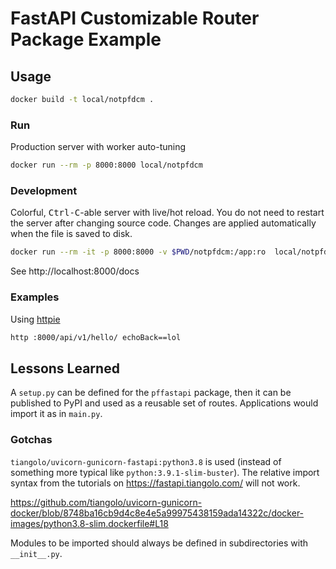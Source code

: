 # FastAPI Customizable Router Package Example

## Usage

```bash
docker build -t local/notpfdcm .
```

### Run

Production server with worker auto-tuning

```bash
docker run --rm -p 8000:8000 local/notpfdcm
```

### Development

Colorful, <kbd>Ctrl-C</kbd>-able server with live/hot reload.
You do not need to restart the server after changing source code.
Changes are applied automatically when the file is saved to disk.

```bash
docker run --rm -it -p 8000:8000 -v $PWD/notpfdcm:/app:ro  local/notpfdcm /start-reload.sh
```

See http://localhost:8000/docs

### Examples

Using [httpie](https://httpie.org/)

```bash
http :8000/api/v1/hello/ echoBack==lol
```

## Lessons Learned

A `setup.py` can be defined for the `pffastapi` package, then it can be published
to PyPI and used as a reusable set of routes.
Applications would import it as in `main.py`.

### Gotchas

`tiangolo/uvicorn-gunicorn-fastapi:python3.8` is used 
(instead of something more typical like `python:3.9.1-slim-buster`).
The relative import syntax from the tutorials on https://fastapi.tiangolo.com/
will not work.

https://github.com/tiangolo/uvicorn-gunicorn-docker/blob/8748ba16cb9d4c8e4e5a99975438159ada14322c/docker-images/python3.8-slim.dockerfile#L18

Modules to be imported should always be defined in subdirectories with `__init__.py`.
